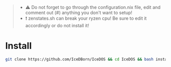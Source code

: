 >- ⚠️ Do not forget to go through the configuration.nix file, edit and comment out (#) anything you don't want to setup!
>- ❗ zenstates.sh can break your ryzen cpu! Be sure to edit it accordingly or do not install it!

# Install

```bash 
git clone https://github.com/IceDBorn/IceDOS && cd IceDOS && bash install.sh
```
